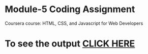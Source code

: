 
# Module-5 Coding Assignment

Coursera course: HTML, CSS, and Javascript for Web Developers

# To see the output [CLICK HERE](https://Rajnishkmr2002.github.io/Coursera-HTML-CSS-and-JavaScript-for-Web-Developers/Assignments/module-5/index.html)
